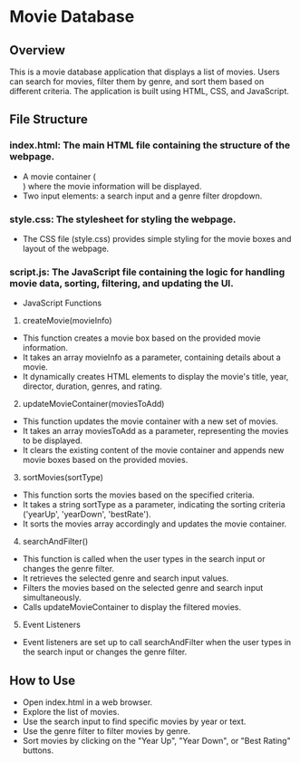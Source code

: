 # Movie Database

## Overview
This is a movie database application that displays a list of movies. Users can search for movies, filter them by genre, and sort them based on different criteria. The application is built using HTML, CSS, and JavaScript.

## File Structure

 ### index.html: The main HTML file containing the structure of the webpage.
 - A movie container (<div id="movie-container">) where the movie information will be displayed.
 - Two input elements: a search input and a genre filter dropdown.
   
### style.css: The stylesheet for styling the webpage.
 - The CSS file (style.css) provides simple styling for the movie boxes and layout of the webpage.

### script.js: The JavaScript file containing the logic for handling movie data, sorting, filtering, and updating the UI.
 - JavaScript Functions

1. createMovie(movieInfo)
* This function creates a movie box based on the provided movie information.
* It takes an array movieInfo as a parameter, containing details about a movie.
* It dynamically creates HTML elements to display the movie's title, year, director, duration, genres, and rating.
  
2. updateMovieContainer(moviesToAdd)
* This function updates the movie container with a new set of movies.
* It takes an array moviesToAdd as a parameter, representing the movies to be displayed.
* It clears the existing content of the movie container and appends new movie boxes based on the provided movies.
  
3. sortMovies(sortType)
* This function sorts the movies based on the specified criteria.
* It takes a string sortType as a parameter, indicating the sorting criteria ('yearUp', 'yearDown', 'bestRate').
* It sorts the movies array accordingly and updates the movie container.
  
4. searchAndFilter()
* This function is called when the user types in the search input or changes the genre filter.
* It retrieves the selected genre and search input values.
* Filters the movies based on the selected genre and search input simultaneously.
* Calls updateMovieContainer to display the filtered movies.
  
5. Event Listeners
* Event listeners are set up to call searchAndFilter when the user types in the search input or changes the genre filter.
  

## How to Use
* Open index.html in a web browser.
* Explore the list of movies.
* Use the search input to find specific movies by year or text.
* Use the genre filter to filter movies by genre.
* Sort movies by clicking on the "Year Up", "Year Down", or "Best Rating" buttons.
  
